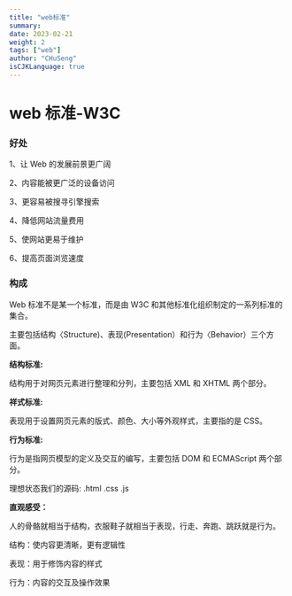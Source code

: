 ```yaml
---
title: "web标准"
summary: 
date: 2023-02-21
weight: 2
tags: ["web"]
author: "CHuSeng"
isCJKLanguage: true
---
```


# web 标准-W3C

### 好处

1、让 Web 的发展前景更广阔

2、内容能被更广泛的设备访问

3、更容易被搜寻引擎搜索

4、降低网站流量费用

5、使网站更易于维护

6、提高页面浏览速度

### 构成

Web 标准不是某一个标准，而是由 W3C 和其他标准化组织制定的一系列标准的集合。

主要包括结构〈Structure)、表现(Presentation）和行为〈Behavior）三个方面。

**结构标准:**

结构用于对网页元素进行整理和分列，主要包括 XML 和 XHTML 两个部分。

**祥式标准:**

表现用于设置网页元素的版式、颜色、大小等外观样式，主要指的是 CSS。

**行为标准:**

行为是指网页模型的定义及交互的编写，主要包括 DOM 和 ECMAScript 两个部分。

理想状态我们的源码:  .html .css .js

**直观感受：**

人的骨骼就相当于结构，衣服鞋子就相当于表现，行走、奔跑、跳跃就是行为。

结构：使内容更清晰，更有逻辑性

表现：用于修饰内容的样式

行为：内容的交互及操作效果